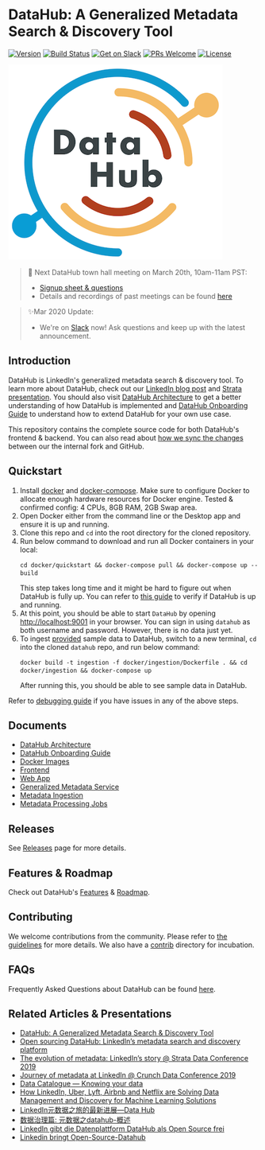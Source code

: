 # DataHub: A Generalized Metadata Search & Discovery Tool
[![Version](https://img.shields.io/github/v/release/linkedin/datahub?include_prereleases)](https://github.com/linkedin/datahub/releases)
[![Build Status](https://travis-ci.org/linkedin/datahub.svg)](https://travis-ci.org/linkedin/datahub)
[![Get on Slack](https://img.shields.io/badge/slack-join-orange.svg)](https://datahubspace.slack.com/join/shared_invite/zt-cl60ng6o-6odCh_I~ejZKE~a9GG30PA)
[![PRs Welcome](https://img.shields.io/badge/PRs-welcome-brightgreen.svg)](https://github.com/linkedin/datahub/blob/master/CONTRIBUTING.md)
[![License](https://img.shields.io/github/license/linkedin/datahub)](LICENSE)

![DataHub](docs/imgs/datahub-logo.png)

> :mega: Next DataHub town hall meeting on March 20th, 10am-11am PST: 
> - [Signup sheet & questions](https://docs.google.com/spreadsheets/d/1hCTFQZnhYHAPa-DeIfyye4MlwmrY7GF4hBds5pTZJYM)
> - Details and recordings of past meetings can be found [here](docs/townhalls.md)

> :sparkles:Mar 2020 Update: 
> - We're on [Slack](https://datahubspace.slack.com/join/shared_invite/zt-cl60ng6o-6odCh_I~ejZKE~a9GG30PA) now! Ask questions and keep up with the latest announcement.

## Introduction
DataHub is LinkedIn's generalized metadata search & discovery tool. To learn more about DataHub, check out our 
[LinkedIn blog post](https://engineering.linkedin.com/blog/2019/data-hub) and [Strata presentation](https://speakerdeck.com/shirshanka/the-evolution-of-metadata-linkedins-journey-strata-nyc-2019). 
You should also visit [DataHub Architecture](docs/architecture/architecture.md) to get a better understanding of how DataHub is implemented and [DataHub Onboarding Guide](docs/how/entity-onboarding.md) to understand how to extend DataHub for your own use case.

This repository contains the complete source code for both DataHub's frontend & backend. You can also read about [how we sync the changes](https://engineering.linkedin.com/blog/2020/open-sourcing-datahub--linkedins-metadata-search-and-discovery-p) between our the internal fork and GitHub. 

## Quickstart
1. Install [docker](https://docs.docker.com/install/) and [docker-compose](https://docs.docker.com/compose/install/). Make sure to configure Docker to allocate enough hardware resources for Docker engine. Tested & confirmed config: 4 CPUs, 8GB RAM, 2GB Swap area.
2. Open Docker either from the command line or the Desktop app and ensure it is up and running.
3. Clone this repo and `cd` into the root directory for the cloned repository.
4. Run below command to download and run all Docker containers in your local:
    ```
    cd docker/quickstart && docker-compose pull && docker-compose up --build
    ```
    This step takes long time and it might be hard to figure out when DataHub is fully up. You can refer to [this guide](https://github.com/linkedin/datahub/blob/master/docs/debugging.md#how-can-i-confirm-if-all-docker-containers-are-running-as-expected-after-a-quickstart) to verify if DataHub is up and running.
5. At this point, you should be able to start `DataHub` by opening [http://localhost:9001](http://localhost:9001) in your browser. You can sign in using `datahub` as both username and password. However, there is no data just yet.
6. To ingest [provided](https://github.com/linkedin/datahub/blob/master/metadata-ingestion/mce-cli/bootstrap_mce.dat) sample data to DataHub, switch to a new terminal, `cd` into the cloned `datahub` repo, and run below command:
    ```
    docker build -t ingestion -f docker/ingestion/Dockerfile . && cd docker/ingestion && docker-compose up
    ```
    After running this, you should be able to see sample data in DataHub.

Refer to [debugging guide](docs/debugging.md) if you have issues in any of the above steps.

## Documents
* [DataHub Architecture](docs/architecture/architecture.md)
* [DataHub Onboarding Guide](docs/how/entity-onboarding.md)
* [Docker Images](docker)
* [Frontend](datahub-frontend)
* [Web App](datahub-web)
* [Generalized Metadata Service](gms)
* [Metadata Ingestion](metadata-ingestion)
* [Metadata Processing Jobs](metadata-jobs)

## Releases
See [Releases](https://github.com/linkedin/datahub/releases) page for more details.

## Features & Roadmap
Check out DataHub's [Features](docs/features.md) & [Roadmap](docs/roadmap.md).

## Contributing
We welcome contributions from the community. Please refer to [the guidelines](CONTRIBUTING.md) for more details. We also have a [contrib](contrib) directory for incubation. 

## FAQs
Frequently Asked Questions about DataHub can be found [here](https://docs.google.com/document/d/1J3iksuEFkbc-FUph6n0TmVl8IwJEmnYRO15W8sbNbW8/edit?usp=sharing).

## Related Articles & Presentations
* [DataHub: A Generalized Metadata Search & Discovery Tool](https://engineering.linkedin.com/blog/2019/data-hub)
* [Open sourcing DataHub: LinkedIn’s metadata search and discovery platform](https://engineering.linkedin.com/blog/2020/open-sourcing-datahub--linkedins-metadata-search-and-discovery-p)
* [The evolution of metadata: LinkedIn’s story @ Strata Data Conference 2019](https://speakerdeck.com/shirshanka/the-evolution-of-metadata-linkedins-journey-strata-nyc-2019)
* [Journey of metadata at LinkedIn @ Crunch Data Conference 2019](https://www.youtube.com/watch?v=OB-O0Y6OYDE)
* [Data Catalogue — Knowing your data](https://medium.com/albert-franzi/data-catalogue-knowing-your-data-15f7d0724900)
* [How LinkedIn, Uber, Lyft, Airbnb and Netflix are Solving Data Management and Discovery for Machine Learning Solutions](https://towardsdatascience.com/how-linkedin-uber-lyft-airbnb-and-netflix-are-solving-data-management-and-discovery-for-machine-9b79ee9184bb)
* [LinkedIn元数据之旅的最新进展—Data Hub](https://zhuanlan.zhihu.com/p/80459081)
* [数据治理篇: 元数据之datahub-概述](https://www.jianshu.com/p/04630b0c63f7)
* [LinkedIn gibt die Datenplattform DataHub als Open Source frei](https://www.heise.de/developer/meldung/LinkedIn-gibt-die-Datenplattform-DataHub-als-Open-Source-frei-4663773.html)
* [Linkedin bringt Open-Source-Datahub](https://www.itmagazine.ch/artikel/71532/Linkedin_bringt_Open-Source-Datahub.html)
